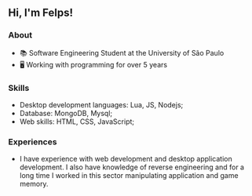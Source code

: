 ## Hi, I'm Felps!
### About
- 📚 Software Engineering Student at the University of São Paulo
- 🖥️ Working with programming for over 5 years

### Skills
 - Desktop development languages: Lua, JS, Nodejs; 
 - Database: MongoDB, Mysql;
 - Web skills: HTML, CSS, JavaScript;

### Experiences
  - I have experience with web development and desktop application development. I also have knowledge of reverse engineering and for a long time I worked in this sector manipulating application and game memory.
